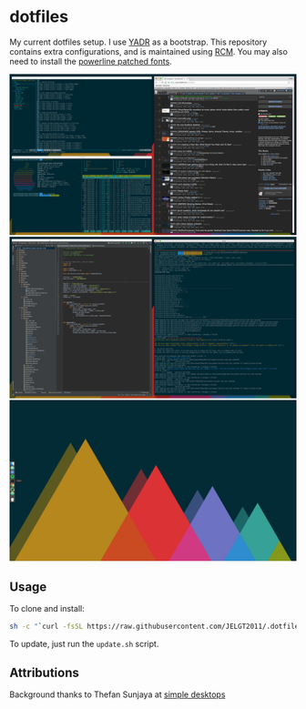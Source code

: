 # dotfiles

My current dotfiles setup.  I use [YADR](https://github.com/skwp/dotfiles) as a bootstrap.  This repository contains extra configurations, and is maintained using [RCM](https://github.com/thoughtbot/rcm).  You may also need to install the [powerline patched fonts](https://github.com/powerline/fonts).

![screenshot][dotfiles]
![screenshot][pretend_busy]
![screenshot][clean]

## Usage

To clone and install:
```bash
sh -c "`curl -fsSL https://raw.githubusercontent.com/JELGT2011/.dotfiles/master/install.sh`"
```

To update, just run the `update.sh` script.

## Attributions

Background thanks to Thefan Sunjaya at [simple desktops](http://simpledesktops.com/browse/desktops/2015/apr/30/solarized-mountains/)

[dotfiles]: https://github.com/JELGT2011/.dotfiles/raw/master/images/dotfiles.png "Dotfiles"
[pretend_busy]: https://github.com/JELGT2011/.dotfiles/raw/master/images/pretend_busy.png "Pretend Busy"
[clean]:  https://github.com/JELGT2011/.dotfiles/raw/master/images/clean.png "Clean"
